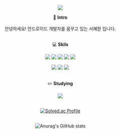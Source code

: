 
<div align=center>
  
<img src="https://capsule-render.vercel.app/api?type=waving&color=auto&height=300&section=header&text=SEO%20HYEWON&fontSize=90"/>

:rabbit: <b> Intro </b> <br> <br>
안녕하세요! 안드로이드 개발자를 꿈꾸고 있는 서혜원 입니다. <br> <br>

:computer: <b> Skils </b> <br> <br>
<img src="https://img.shields.io/badge/Android%20studio-3DDC84?style=flat&logo=androidstudio&logoColor=white"/> 
<img src="https://img.shields.io/badge/IntelliJ%20IDEA-000000?style=flat&logo=intellijidea&logoColor=white"/> 
<img src="https://img.shields.io/badge/Kotlin-7F52FF?style=flat&logo=kotlin&logoColor=white"/> 
<img src="https://img.shields.io/badge/Python-3776AB?style=flat&logo=python&logoColor=white"/> 
<img src="https://img.shields.io/badge/Firebase-FFCA28?style=flat&logo=firebase&logoColor=white"/> <br>

<img src="https://img.shields.io/badge/Photoshop-31A8FF?style=flat&logo=adobephotoshop&logoColor=white"/> 
<img src="https://img.shields.io/badge/Illustrator-FF9A00?style=flat&logo=adobeillustrator&logoColor=white"/> 
<img src="https://img.shields.io/badge/Indesign-FF3366?style=flat&logo=adobeindesign&logoColor=white"/>  <br> <br>

:pencil2: <b> Studying </b> <br> <br>
<img src="https://img.shields.io/badge/figma-F24E1E?style=flat&logo=React&logoColor=white"/> <br> <br>

[![Solved.ac Profile](http://mazassumnida.wtf/api/generate_badge?boj=dnjs7831)](https://solved.ac/dnjs7831) <br> <br>

![Anurag's GitHub stats](https://github-readme-stats.vercel.app/api?username=Hyewon711&show_icons=true&theme=tokyonight) <br> <br>
</div>
